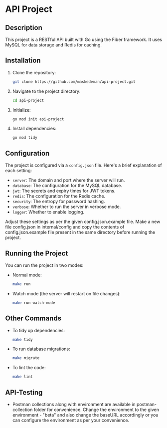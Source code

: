 # API Project

## Description

This project is a RESTful API built with Go using the Fiber framework. It uses MySQL for data storage and Redis for caching.

## Installation

1. Clone the repository:
    ```bash
    git clone https://github.com/maskedeman/api-project.git
    ```
2. Navigate to the project directory:
    ```bash
    cd api-project
    ```
3. Initialize:
    ```bash
    go mod init api-project
    ```
4. Install dependencies:
    ```bash
    go mod tidy
    ```

## Configuration

The project is configured via a `config.json` file. Here's a brief explanation of each setting:

- `server`: The domain and port where the server will run.
- `database`: The configuration for the MySQL database.
- `jwt`: The secrets and expiry times for JWT tokens.
- `redis`: The configuration for the Redis cache.
- `security`: The entropy for password hashing.
- `verbose`: Whether to run the server in verbose mode.
- `logger`: Whether to enable logging.

Adjust these settings as per the given config.json.example file. Make a new file config.json in internal/config and copy the contents of config.json.example file present in the same directory before running the project.

## Running the Project

You can run the project in two modes:

- Normal mode:
    ```bash
    make run
    ```
- Watch mode (the server will restart on file changes):
    ```bash
    make run watch-mode
    ```

## Other Commands

- To tidy up dependencies:
    ```bash
    make tidy
    ```
- To run database migrations:
    ```bash
    make migrate
    ```
- To lint the code:
    ```bash
    make lint
    ```

## API-Testing

- Postman collections along with environment are available in postman-collection folder for convenience. Change the environment to the given environment - "beta" and also change the baseURL accordingly or you can configure the environment as per your convenience.
